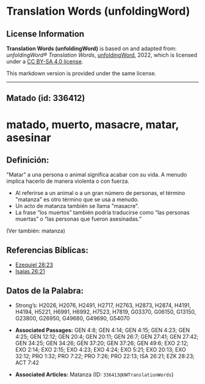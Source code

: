 # Translation Words (unfoldingWord)

## License Information

**Translation Words (unfoldingWord)** is based on and adapted from: _unfoldingWord® Translation Words_, [unfoldingWord](https://unfoldingword.org/utw), 2022, which is licensed under a [CC BY-SA 4.0 license](https://creativecommons.org/licenses/by-sa/4.0/legalcode.en).

This markdown version is provided under the same license.



--------------------------------

## Matado (id: 336412)

matado, muerto, masacre, matar, asesinar
========================================

Definición:
-----------

"Matar" a una persona o animal significa acabar con su vida. A menudo implica hacerlo de manera violenta o con fuerza. 

* Al referirse a un animal o a un gran número de personas, el término "matanza" es otro término que se usa a menudo.
* Un acto de matanza también se llama "masacre".
* La frase “los muertos” también podría traducirse como “las personas muertas” o “las personas que fueron asesinadas.”

(Ver también: matanza)

Referencias Bíblicas:
---------------------

* [Ezequiel 28:23](https://ref.ly/Ezek28:23)
* [Isaías 26:21](https://ref.ly/Isa26:21)

Datos de la Palabra:
--------------------

* Strong’s: H2026, H2076, H2491, H2717, H2763, H2873, H2874, H4191, H4194, H5221, H6991, H6992, H7523, H7819, G03370, G06150, G13150, G23800, G26950, G49680, G49690, G54070

* **Associated Passages:** GEN 4:8; GEN 4:14; GEN 4:15; GEN 4:23; GEN 4:25; GEN 12:12; GEN 20:4; GEN 20:11; GEN 26:7; GEN 27:41; GEN 27:42; GEN 34:25; GEN 34:26; GEN 37:20; GEN 37:26; GEN 49:6; EXO 2:12; EXO 2:14; EXO 2:15; EXO 4:23; EXO 4:24; EXO 5:21; EXO 20:13; EXO 32:12; PRO 1:32; PRO 7:22; PRO 7:26; PRO 22:13; ISA 26:21; EZK 28:23; ACT 7:42
* **Associated Articles:** Matanza (ID: `336413@UWTranslationWords`)

